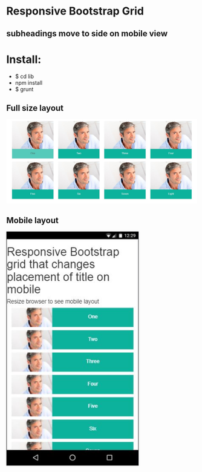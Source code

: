 # Responsive Bootstrap Grid
## subheadings move to side on mobile view

# Install:
* $ cd lib
* npm install
* $ grunt

<p align="center">

<h2>Full size layout</h2>
  <img src="images/fullsize-layout.jpg" width="750"/>
  <h2>Mobile layout</h2>
  <img src="images/mobile-layout.jpg" width="350"/>
</p>
